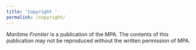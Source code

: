 ```yaml
---
title: 'Copyright '
permalink: /copyright/
---
```

*Maritime Frontier*  is a publication of the MPA. The contents of this publication may not be reproduced without the written permission of MPA.